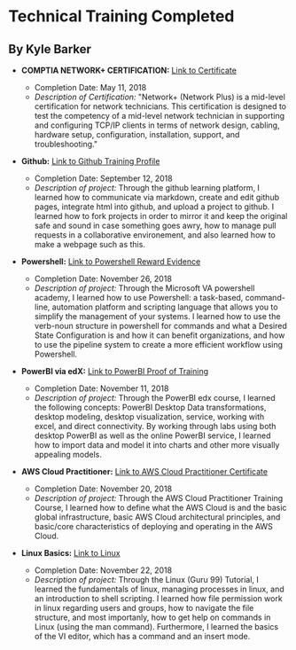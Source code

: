 # Technical Training Completed
## By Kyle Barker

* **COMPTIA NETWORK+ CERTIFICATION:** [Link to Certificate](https://user-images.githubusercontent.com/42590350/49595405-838a4b80-f93d-11e8-84ea-de0f09ad43d4.png)
  * Completion Date: May 11, 2018
  * _Description of Certification:_ "Network+ (Network Plus) is a mid-level certification for network technicians. This certification is designed to test the competency of a mid-level network technician in supporting and configuring TCP/IP clients in terms of network design, cabling, hardware setup, configuration, installation, support, and troubleshooting."

* **Github:** [Link to Github Training Profile](https://github.com/kwbarker)
  * Completion Date: September 12, 2018
  * _Description of project:_ Through the github learning platform, I learned how to communicate via markdown, create and edit github pages, integrate html into github, and upload a project to github. I learned how to fork projects in order to mirror it and keep the original safe and sound in case something goes awry, how to manage pull requests in a collaborative environement, and also learned how to make a webpage such as this.  
 
* **Powershell:** [Link to Powershell Reward Evidence](https://mva.microsoft.com/RewardEvidence.aspx/?key=nXcH5vbwEAP1jrDcPs9TCg2)
  * Completion Date: November 26, 2018
  * _Description of project:_ Through the Microsoft VA powershell academy, I learned how to use Powershell: a task-based, command-line, automation platform and scripting language that allows you to simplify the management of your systems. I learned how to use the verb-noun structure in powershell for commands and what a Desired State Configuration is and how it can benefit organizations, and how to use the pipeline system to create a more efficient workflow using Powershell.


* **PowerBI via edX:** [Link to PowerBI Proof of Training](https://user-images.githubusercontent.com/42590350/49595599-f09de100-f93d-11e8-90f2-f3df1e18f411.png)
  * Completion Date: November 11, 2018
  * _Description of project:_ Through the PowerBI edx course, I learned the following concepts: PowerBI Desktop Data transformations, desktop modeling, desktop visualization, service, working with excel, and direct connectivity. By working through labs using both desktop PowerBI as well as the online PowerBI service, I learned how to import data and model it into charts and other more visually appealing models.


* **AWS Cloud Practitioner:** [Link to AWS Cloud Practitioner Certificate](https://user-images.githubusercontent.com/42590350/49595679-23e07000-f93e-11e8-8cbf-1127b72c8f36.png)
  * Completion Date: November 20, 2018
  * _Description of project:_ Through the AWS Cloud Practitioner Training Course, I learned how to define what the AWS Cloud is and the basic global infrastructure, basic AWS Cloud architectural principles, and basic/core characteristics of deploying and operating in the AWS Cloud.

* **Linux Basics:** [Link to Linux](https://www.guru99.com/unix-linux-tutorial.html)
  * Completion Date: November 22, 2018
  * _Description of project:_ Through the Linux (Guru 99) Tutorial, I learned the fundamentals of linux, managing processes in linux, and an introduction to shell scripting. I learned how file permission work in linux regarding users and groups, how to navigate the file structure, and most importanly, how to get help on commands in Linux (using the man command). Furthermore, I learned the basics of the VI editor, which has a command and an insert mode. 
  
  
  
















































